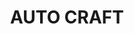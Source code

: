 ---
title: "AUTO CRAFT"
url: /karachi/auto-craft-4-b-shaheen-tower-new-m-a-jinnah-rd-fatima-jinnah-colony-muslimabad/
shop: car repair
---